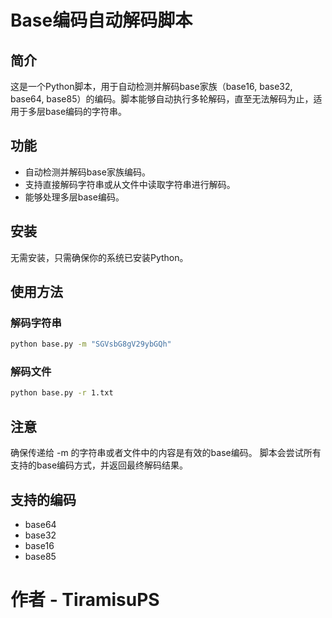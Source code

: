 # Base编码自动解码脚本

## 简介
这是一个Python脚本，用于自动检测并解码base家族（base16, base32, base64, base85）的编码。脚本能够自动执行多轮解码，直至无法解码为止，适用于多层base编码的字符串。

## 功能
- 自动检测并解码base家族编码。
- 支持直接解码字符串或从文件中读取字符串进行解码。
- 能够处理多层base编码。

## 安装
无需安装，只需确保你的系统已安装Python。

## 使用方法

### 解码字符串
```bash
python base.py -m "SGVsbG8gV29ybGQh"
```
### 解码文件
```bash
python base.py -r 1.txt
```
## 注意
确保传递给 -m 的字符串或者文件中的内容是有效的base编码。
脚本会尝试所有支持的base编码方式，并返回最终解码结果。
## 支持的编码
- base64
- base32
- base16
- base85
# 作者 - TiramisuPS

